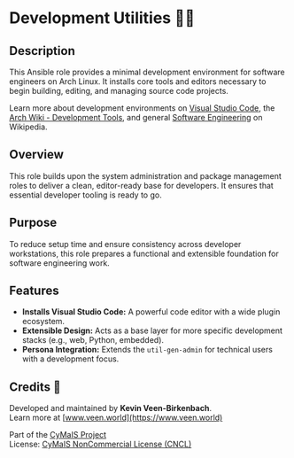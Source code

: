# Development Utilities 👨‍💻

## Description

This Ansible role provides a minimal development environment for software engineers on Arch Linux. It installs core tools and editors necessary to begin building, editing, and managing source code projects.

Learn more about development environments on [Visual Studio Code](https://code.visualstudio.com/), the [Arch Wiki - Development Tools](https://wiki.archlinux.org/title/Development_tools), and general [Software Engineering](https://en.wikipedia.org/wiki/Software_engineering) on Wikipedia.

## Overview

This role builds upon the system administration and package management roles to deliver a clean, editor-ready base for developers. It ensures that essential developer tooling is ready to go.

## Purpose

To reduce setup time and ensure consistency across developer workstations, this role prepares a functional and extensible foundation for software engineering work.

## Features

- **Installs Visual Studio Code:** A powerful code editor with a wide plugin ecosystem.
- **Extensible Design:** Acts as a base layer for more specific development stacks (e.g., web, Python, embedded).
- **Persona Integration:** Extends the `util-gen-admin` for technical users with a development focus.

## Credits 📝

Developed and maintained by **Kevin Veen-Birkenbach**.  
Learn more at [www.veen.world](https://www.veen.world)

Part of the [CyMaIS Project](https://github.com/kevinveenbirkenbach/cymais)  
License: [CyMaIS NonCommercial License (CNCL)](https://s.veen.world/cncl)

